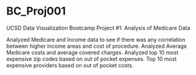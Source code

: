 # BC_Proj001
UCSD Data Visualization Bootcamp Project #1: Analysis of Medicare Data

Analyzed Medicare and Income data to see if there was any correlation between higher income areas and cost of procedure.  Analyzed Average Medicare costs and average covered charges.  Analyzed top 10 most expensive zip codes based on out of pocket expenses. Top 10 most expensive providers based on out of pocket costs.  


